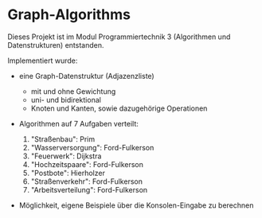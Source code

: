 # Graph-Algorithms

Dieses Projekt ist im Modul Programmiertechnik 3 (Algorithmen und Datenstrukturen) entstanden.

Implementiert wurde:

  - eine Graph-Datenstruktur (Adjazenzliste)
    - mit und ohne Gewichtung
    - uni- und bidirektional
    - Knoten und Kanten, sowie dazugehörige Operationen
    
  - Algorithmen auf 7 Aufgaben verteilt:
    1. "Straßenbau": Prim
    2. "Wasserversorgung": Ford-Fulkerson
    3. "Feuerwerk": Dijkstra
    4. "Hochzeitspaare": Ford-Fulkerson
    5. "Postbote": Hierholzer
    6. "Straßenverkehr": Ford-Fulkerson
    7. "Arbeitsverteilung": Ford-Fulkerson

  - Möglichkeit, eigene Beispiele über die Konsolen-Eingabe zu berechnen
